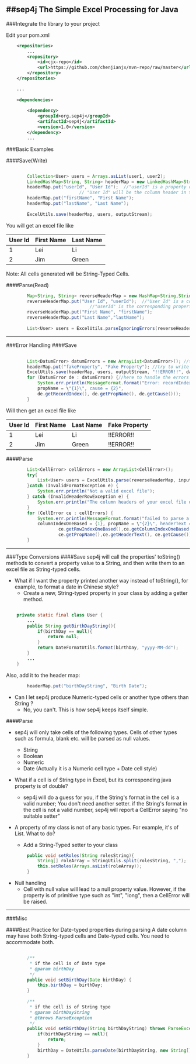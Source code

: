 ##sep4j
The Simple Excel Processing for Java
---

###Integrate the library to your project

Edit your pom.xml 

```xml
	<repositories>
		...
		<repository>
			<id>cjx-repo</id>
			<url>https://github.com/chenjianjx/mvn-repo/raw/master</url>
		</repository>
	</repositories>

	...
	
	<dependencies>
	
		<dependency>
			<groupId>org.sep4j</groupId>
			<artifactId>sep4j</artifactId>
			<version>1.0</version>
		</dependency>
		...		

```



###Basic Examples

####Save(Write)
```java

		Collection<User> users = Arrays.asList(user1, user2);
		LinkedHashMap<String, String> headerMap = new LinkedHashMap<String, String>();
		headerMap.put("userId", "User Id");  //"userId" is a property of User class.
							// "User Id" will be the column header in the excel.
		headerMap.put("firstName", "First Name");
		headerMap.put("lastName", "Last Name");
		
		ExcelUtils.save(headerMap, users, outputStream);

```
You will get an excel file like 

|User Id|First Name|Last Name|
|-------|----------|---------|
|1		|Lei		|Li		|
|2		|Jim		|Green	|

Note: All cells generated will be String-Typed Cells. 

####Parse(Read)

```java
		Map<String, String> reverseHeaderMap = new HashMap<String,String>();
		reverseHeaderMap.put("User Id", "userId");  //"User Id" is a column header in the excel.
								//"userId" is the corresponding property of User class.
		reverseHeaderMap.put("First Name", "firstName");
		reverseHeaderMap.put("Last Name","lastName");
		
		List<User> users = ExcelUtils.parseIgnoringErrors(reverseHeaderMap, inputStream, User.class);
```
 
---
###Error Handling
####Save

```java
				
		List<DatumError> datumErrors = new ArrayList<DatumError>(); //to collect the errors
		headerMap.put("fakeProperty", "Fake Property"); //try to write an non-existing property
		ExcelUtils.save(headerMap, users, outputStream, "!!ERROR!!", datumErrors); 		
		for (DatumError de : datumErrors) {//here to handle the errors
			System.err.println(MessageFormat.format("Error: recordIndex = {0}, 
			propName = \"{1}\", cause = {2}",
			de.getRecordIndex(), de.getPropName(), de.getCause()));			
		}
```		

Will then get an excel file like 

|User Id|First Name|Last Name|Fake Property|
|-------|----------|---------|-------------|
|1		|Lei		|Li		|!!ERROR!!	|
|2		|Jim		|Green	|!!ERROR!!	|

####Parse

```java
		List<CellError> cellErrors = new ArrayList<CellError>();
		try{			
			List<User> users = ExcelUtils.parse(reverseHeaderMap, inputStream, cellErrors, User.class);
		}catch (InvalidFormatException e) {
			System.err.println("Not a valid excel file");
		} catch (InvalidHeaderRowException e) {
			System.err.println("The column headers of your excel file do not match what we need");
		}		
		for (CellError ce : cellErrors) {
			System.err.println(MessageFormat.format("failed to parse a cell: rowIndexOneBased = {0},
			columnIndexOneBased = {1}, propName = \"{2}\", headerText = \"{3}\", cause = {4} ", 
					ce.getRowIndexOneBased(),ce.getColumnIndexOneBased(),
					ce.getPropName(),ce.getHeaderText(), ce.getCause()));
		}
```
---

###Type Conversions
####Save
sep4j will call the properties' toString() methods to convert a property value to a String, and then write them to an excel file as String-typed cells.

* What if I want the property printed another way instead of toString(), for example, to format a date in Chinese style? 
    - Create a new, String-typed property in your class by adding a getter method. 

```java

	private static final class User {
		...	
		public String getBirthDayString(){
			if(birthDay == null){
				return null;
			}			
			return DateFormatUtils.format(birthDay, "yyyy-MM-dd");			
		}
		...	
	}
```  

Also, add it to the header map: 
```java
		headerMap.put("birthDayString", "Birth Date");
```    

* Can I let sep4j produce Numeric-typed cells or another type others than String ? 
    - No, you can't. This is how sep4j keeps itself simple.

####Parse

* sep4j will only take cells of the following types. Cells of other types such as formula, blank etc. will be parsed as null values. 
    - String
    - Boolean
    - Numeric 
    - Date (Actually it is a Numeric cell type + Date cell style)  

* What if a cell is of String type in Excel, but its corresponding java property is of double? 
    - sep4j will do a guess for you, if the String's format in the cell is a valid number; You don't need another setter. if the String's format in the cell is not a valid number, sep4j will report a CellError saying "no suitable setter" 

* A property of my class is not of any basic types. For example, it's of List<String>.  What to do?
    - Add a String-Typed setter to your class 

```java
		public void setRoles(String rolesString){
			String[] roleArray = StringUtils.split(rolesString, ",");
			this.setRoles(Arrays.asList(roleArray));
		}
```

* Null handling
    - Cell with null value will lead to a null property value.  However, if the property is of primitive type such as "int", "long", then a CellError will be raised.

---

###Misc

####Best Practice for Date-typed properties during parsing
A date column may have both String-typed cells and Date-typed cells. You need to accommodate both. 

```java

		/**
		 * if the cell is of Date type 
		 * @param birthDay
		 */
		public void setBirthDay(Date birthDay) {
			this.birthDay = birthDay;
		}
		
		/**
		 * if the cell is of String type
		 * @param birthDayString
		 * @throws ParseException
		 */
		public void setBirthDay(String birthDayString) throws ParseException {
			if(birthDayString == null){
				return;
			}
			birthDay = DateUtils.parseDate(birthDayString, new String[]{"yyyy-MM-dd"});			
		}
		
``` 
